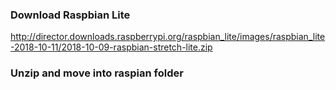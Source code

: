 ### Download Raspbian Lite

http://director.downloads.raspberrypi.org/raspbian_lite/images/raspbian_lite-2018-10-11/2018-10-09-raspbian-stretch-lite.zip

### Unzip and move into raspian folder

